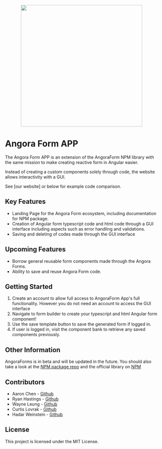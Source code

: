 <div align="center">
  <img width="400" src="https://i.ibb.co/QmqpnBL/angoralogo.png">
</div>

# Angora Form APP
The Angora Form APP is an extension of the AngoraForm NPM library with the same mission to make creating reactive form in Angular easier.

Instead of creating a custom components solely through code, the website allows interactivity with a GUI.

See [our website] or below for example code comparison.

## Key Features
- Landing Page for the Angora Form ecosystem, including documentation for NPM package.
- Creation of Angular form typescript code and html code through a GUI interface including aspects such as error handling and validations.
- Saving and deleting of codes made through the GUI interface

## Upcoming Features
- Borrow general reusable form components made through the Angora Forms.
- Ability to save and reuse Angora Form code.

## Getting Started
1. Create an account to allow full access to AngoraForm App's full functionality. However you do not need an account to access the GUI interface
2. Navigate to form builder to create your typescript and html Angular form component!
3. Use the save template button to save the generated form if logged in.
4. If user is logged in, visit the component bank to retrieve any saved components previously.

## Other Information

AngoraForms is in beta and will be updated in the future. 
You should also take a look at the [NPM package repo](https://github.com/oslabs-beta/angora-forms/) and the official library on [NPM](https://www.npmjs.com/package/@angular/forms?activeTab=readme)

## Contributors

- Aaron Chen - [Github](https://github.com/achen220)
- Ryan Hastings - [Github](https://github.com/rhaasti)
- Wayne Leung - [Github](https://github.com/waynetwleung)
- Curtis Lovrak - [Github](https://github.com/CurtisLovrak)
- Hadar Weinstein - [Github](https://github.com/HWein8)

## License

This project is licensed under the MIT License.
